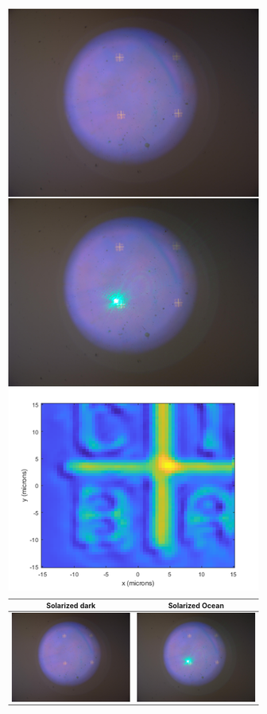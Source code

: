 ![Microscope image of 30 micron cross mark with laser off.](cross_mark_0_0005mmsteps_02282024_v3_nolaser.jpg)
![Microscope image of 30 micron cross mark with laser on.](cross_mark_0_0005mmsteps_02282024_v3.jpg)
![Reflection map of 30 micron cross mark.](cross_mark_0_0005mmsteps_02282024_v3.png)

Solarized dark             |  Solarized Ocean
:-------------------------:|:-------------------------:
![](cross_mark_0_0005mmsteps_02282024_v3_nolaser.jpg)  |  ![](cross_mark_0_0005mmsteps_02282024_v3.jpg)

